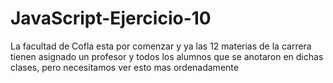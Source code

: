 # JavaScript-Ejercicio-10
La facultad de Cofla esta por comenzar y ya las 12 materias de la carrera tienen asignado un profesor y todos los alumnos que se anotaron en dichas clases, pero necesitamos ver esto mas ordenadamente 
